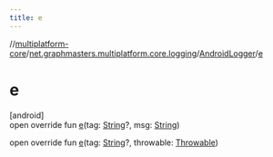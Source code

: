```yaml
---
title: e
---
```

//[multiplatform-core](../../../index.html)/[net.graphmasters.multiplatform.core.logging](../index.html)/[AndroidLogger](index.html)/[e](e.html)



# e



[android]\
open override fun [e](e.html)(tag: [String](https://kotlinlang.org/api/latest/jvm/stdlib/kotlin/-string/index.html)?, msg: [String](https://kotlinlang.org/api/latest/jvm/stdlib/kotlin/-string/index.html))

open override fun [e](e.html)(tag: [String](https://kotlinlang.org/api/latest/jvm/stdlib/kotlin/-string/index.html)?, throwable: [Throwable](https://kotlinlang.org/api/latest/jvm/stdlib/kotlin/-throwable/index.html))




